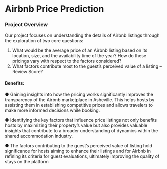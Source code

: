 # Airbnb Price Prediction

### Project Overview 

Our project focuses on understanding the details of Airbnb listings through the exploration of two core questions:

1. What would be the average price of an Airbnb listing based on its location, size, and the availability time of the year? How do these pricings vary with respect to the factors considered?
2. What factors contribute most to the guest’s perceived value of a listing – Review Score?

#### Benefits:

● Gaining insights into how the pricing works significantly improves the transparency of the Airbnb marketplace in Asheville. This helps hosts by assisting them in establishing competitive prices and allows travelers to make more informed decisions while booking.

● Identifying the key factors that influence price listings not only benefits hosts by maximizing their property’s value but also provides valuable insights that contribute to a broader understanding of dynamics within the shared accommodation industry.

● The factors contributing to the guest’s perceived value of listing hold significance for hosts aiming to enhance their listings and for Airbnb in refining its criteria for guest evaluations,
ultimately improving the quality of stays on the platform
